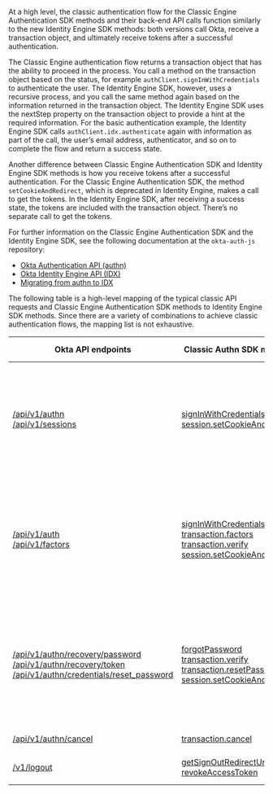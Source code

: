 
At a high level, the classic authentication flow for the Classic Engine Authentication SDK methods and their back-end API calls function similarly to the new Identity Engine SDK methods: both versions call Okta, receive a transaction object, and ultimately receive tokens after a successful authentication.

The Classic Engine authentication flow returns a transaction object that has the ability to proceed in the process. You call a method on the transaction object based on the status, for example `authClient.signInWithCredentials` to authenticate the user. The Identity Engine SDK, however, uses a recursive process, and you call the same method again based on the information returned in the transaction object. The Identity Engine SDK uses the nextStep property on the transaction object to provide a hint at the required information. For the basic authentication example, the Identity Engine SDK calls `authClient.idx.authenticate` again with information as part of the call, the user’s email address, authenticator, and so on to complete the flow and return a success state.

Another difference between Classic Engine Authentication SDK and Identity Engine SDK methods is how you receive tokens after a successful authentication. For the Classic Engine Authentication SDK, the method `setCookieAndRedirect`, which is deprecated in Identity Engine, makes a call to get the tokens. In the Identity Engine SDK, after receiving a success state, the tokens are included with the transaction object. There’s no separate call to get the tokens.

For further information on the Classic Engine Authentication SDK and the Identity Engine SDK, see the following documentation at the `okta-auth-js` repository:

* [Okta Authentication API (authn)](https://github.com/okta/okta-auth-js/blob/master/docs/authn.md)
* [Okta Identity Engine API (IDX)](https://github.com/okta/okta-auth-js/blob/master/docs/idx.md)
* [Migrating from authn to IDX](https://github.com/okta/okta-auth-js/blob/master/docs/migrate-from-authn-to-idx.md)

The following table is a high-level mapping of the typical classic API requests and Classic Engine Authentication SDK methods to Identity Engine SDK methods. Since there are a variety of combinations to achieve classic authentication flows, the mapping list is not exhaustive.

| Okta API endpoints      | Classic Authn SDK methods      |   Identity Engine SDK methods      |   Description |
| ----------------------- | ------------------------------ | -----------------------------------| ------------- |
| [/api/v1/authn](/docs/reference/api/authn/)<br>[/api/v1/sessions](/docs/reference/api/sessions/#create-session-with-a-session-token)| [signInWithCredentials](https://github.com/okta/okta-auth-js/blob/master/docs/authn.md#signinwithcredentialsoptions) [session.setCookieAndRedirect](https://github.com/okta/okta-auth-js/blob/2bae66c5f56998d7b71b8f04fe1474d6eae85868/docs/authn.md#sessionsetcookieandredirectsessiontoken-redirecturi) | [idx.authenticate](https://github.com/okta/okta-auth-js/blob/2bae66c5f56998d7b71b8f04fe1474d6eae85868/docs/idx.md#idxauthenticate)| Authenticate a user with username and password credentials. See [Map Sign-in Authentication code to the Identity Engine SDK](/docs/guides/oie-upgrade-api-sdk-to-oie-sdk/nodejs/main/#map-sign-in-authentication-code-to-the-okta-identity-engine-sdk).|
| [/api/v1/auth](/docs/reference/api/authn/)<br>[/api/v1/factors](/docs/reference/api/factors/#get-started-with-the-factors-api)| [signInWithCredentials](https://github.com/okta/okta-auth-js/blob/master/docs/authn.md#signinwithcredentialsoptions) [transaction.factors](https://github.com/okta/okta-auth-js/blob/master/docs/authn.md#mfa_required) [transaction.verify](https://github.com/okta/okta-auth-js/blob/master/docs/authn.md#mfa_challenge) [session.setCookieAndRedirect](http://session.setCookieAndRedirect) | [idx.authenticate](https://github.com/okta/okta-auth-js/blob/master/docs/idx.md#idxauthenticate)| Sign in a user using multifactor authentication, verify the factor and challenge. See [Map MFA Authentication code to the Identity Engine SDK](/docs/guides/oie-upgrade-api-sdk-to-oie-sdk/nodejs/main/#map-mfa-authentication-code-to-the-okta-identity-engine-sdk).|
| [/api/v1/authn/recovery/password](docs/reference/api/authn/#forgot-password)<br>[/api/v1/authn/recovery/token](/docs/reference/api/authn/#verify-recovery-token) [/api/v1/authn/credentials/reset_password](/docs/reference/api/authn/#reset-password) | [forgotPassword](https://github.com/okta/okta-auth-js/blob/master/docs/authn.md#forgotpasswordoptions) [transaction.verify](https://github.com/okta/okta-auth-js/blob/master/docs/authn.md#mfa_challenge) [transaction.resetPassword](https://github.com/okta/okta-auth-js/blob/master/docs/authn.md#resetpasswordoptions) [session.setCookieAndRedirect](http://session.setCookieAndRedirect) | [idx.recoverPassword](https://github.com/okta/okta-auth-js/blob/master/docs/idx.md#idxrecoverpassword)| Password recovery flow, including a factor challenge and password reset. See [Map Password Recovery code to the Identity Engine SDK](/docs/guides/oie-upgrade-api-sdk-to-oie-sdk/nodejs/main/#map-password-recovery-code-to-the-okta-identity-engine-sdk).|
| [/api/v1/authn/cancel](https://developer.okta.com/docs/reference/api/authn/#cancel-transaction) | [transaction.cancel](https://github.com/okta/okta-auth-js/blob/master/docs/authn.md#cancel)| [idx.cancel](https://github.com/okta/okta-auth-js/blob/master/docs/idx.md#idxcancel)| Cancels the Auth flow.|
| [/v1/logout](https://developer.okta.com/docs/reference/api/oidc/#logout)| [getSignOutRedirectUrl](https://github.com/okta/okta-auth-js/blob/7cb9599fbf18b53f2e3a90c4e82bb65770d41887/samples/generated/express-embedded-auth-with-sdk/web-server/routes/logout.js) [revokeAccessToken](https://github.com/okta/okta-auth-js/blob/7cb9599fbf18b53f2e3a90c4e82bb65770d41887/samples/generated/express-embedded-auth-with-sdk/web-server/routes/logout.js) | n/a | Sign out. See [User Sign out (local app)](/docs/guides/oie-embedded-sdk-use-case-basic-sign-out/nodejs/main/).|
